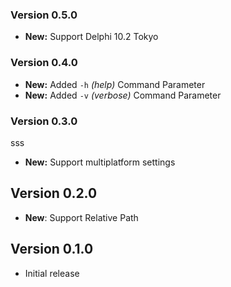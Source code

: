### Version 0.5.0

* **New:** Support Delphi 10.2 Tokyo

### Version 0.4.0

* **New:** Added `-h` _(help)_ Command Parameter
* **New:** Added `-v` _(verbose)_ Command Parameter

### Version 0.3.0
sss

* **New:** Support multiplatform settings

## Version 0.2.0

* **New**: Support Relative Path

## Version 0.1.0

* Initial release